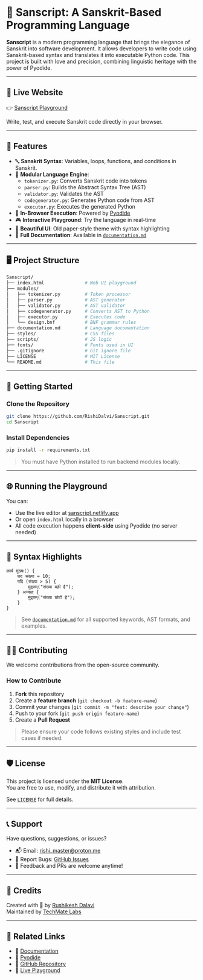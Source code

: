 # 🪷 Sanscript: A Sanskrit-Based Programming Language

**Sanscript** is a modern programming language that brings the elegance of Sanskrit into software development. It allows developers to write code using Sanskrit-based syntax and translates it into executable Python code. This project is built with love and precision, combining linguistic heritage with the power of Pyodide.

---

## 🔗 Live Website

👉 [Sanscript Playground](https://sanscript.netlify.app/)

Write, test, and execute Sanskrit code directly in your browser.

---

## 🌟 Features

- 🔤 **Sanskrit Syntax**: Variables, loops, functions, and conditions in Sanskrit.
- 🧠 **Modular Language Engine**:
  - `tokenizer.py`: Converts Sanskrit code into tokens
  - `parser.py`: Builds the Abstract Syntax Tree (AST)
  - `validator.py`: Validates the AST
  - `codegenerator.py`: Generates Python code from AST
  - `executor.py`: Executes the generated Python
- 🧪 **In-Browser Execution**: Powered by [Pyodide](https://pyodide.org/)
- 🎮 **Interactive Playground**: Try the language in real-time
- 📜 **Beautiful UI**: Old paper-style theme with syntax highlighting
- 📘 **Full Documentation**: Available in [`documentation.md`](documentation.md)

---

## 🖥️ Project Structure

```bash
Sanscript/
├── index.html               # Web UI playground
├── modules/
│   ├── tokenizer.py         # Token processor
│   ├── parser.py            # AST generator
│   ├── validator.py         # AST validator
│   ├── codegenerator.py     # Converts AST to Python
│   ├── executor.py          # Executes code
│   └── design.bnf           # BNF grammar rules
├── documentation.md         # Language documentation
├── styles/                  # CSS files
├── scripts/                 # JS logic
├── fonts/                   # Fonts used in UI
├── .gitignore               # Git ignore file
├── LICENSE                  # MIT License
└── README.md                # This file
```

---

## 🚀 Getting Started

### Clone the Repository

```bash
git clone https://github.com/RishiDalvi/Sanscript.git
cd Sanscript
```

### Install Dependencies

```bash
pip install -r requirements.txt
```

> You must have Python installed to run backend modules locally.

---

## 🌐 Running the Playground

You can:
- Use the live editor at [sanscript.netlify.app](https://sanscript.netlify.app/)
- Or open `index.html` locally in a browser
- All code execution happens **client-side** using Pyodide (no server needed)

---

## 📜 Syntax Highlights

```sanskrit
कार्य मुख्यः() {
    चरः संख्या = 10;
    यदि (संख्या > 5) {
        मुद्रणम्("संख्या बड़ी है");
    } अन्यथा {
        मुद्रणम्("संख्या छोटी है");
    }
}
```

> See [`documentation.md`](documentation.md) for all supported keywords, AST formats, and examples.

---

## 👨‍💻 Contributing

We welcome contributions from the open-source community.

### How to Contribute

1. **Fork** this repository
2. Create a **feature branch** (`git checkout -b feature-name`)
3. Commit your changes (`git commit -m "feat: describe your change"`)
4. Push to your fork (`git push origin feature-name`)
5. Create a **Pull Request**

> Please ensure your code follows existing styles and include test cases if needed.

---

## 🛡 License

This project is licensed under the **MIT License**.  
You are free to use, modify, and distribute it with attribution.

See [`LICENSE`](LICENSE) for full details.

---

## 📞 Support

Have questions, suggestions, or issues?

- 📬 Email: [rishi_master@proton.me](mailto:rishi_master@proton.me)
- 🐞 Report Bugs: [GitHub Issues](https://github.com/RishiDalvi/Sanscript/issues)
- 📢 Feedback and PRs are welcome anytime!

---

## 🙏 Credits

Created with 💖 by [Rushikesh Dalavi](https://www.linkedin.com/in/rushikesh-dalavi/)  
Maintained by [TechMate Labs](https://www.techmatelabs.in/)

---

## 📌 Related Links

- 🔗 [Documentation](https://sanscript.netlify.app/#documentation)
- 🧠 [Pyodide](https://pyodide.org/)
- 🐙 [GitHub Repository](https://github.com/RishiDalvi/Sanscript)
- 🚀 [Live Playground](https://sanscript.netlify.app/)
